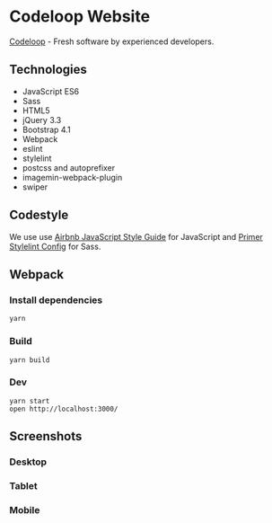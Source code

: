 # Codeloop Website

[Codeloop](http://codeloop.eu/) - Fresh software by experienced developers.

## Technologies

* JavaScript ES6
* Sass
* HTML5
* jQuery 3.3
* Bootstrap 4.1
* Webpack
* eslint
* stylelint
* postcss and autoprefixer
* imagemin-webpack-plugin
* swiper

## Codestyle

We use use [Airbnb JavaScript Style Guide](https://github.com/airbnb/javascript) for JavaScript and [Primer Stylelint Config](https://github.com/primer/primer/tree/master/tools/stylelint-config-primer) for Sass.

## Webpack

### Install dependencies

```
yarn
```

### Build

```
yarn build
```

### Dev

```
yarn start
open http://localhost:3000/
```

## Screenshots

### Desktop


### Tablet


### Mobile

